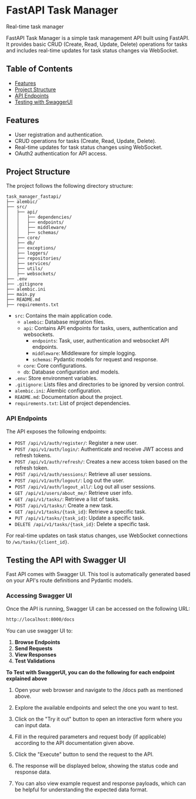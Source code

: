 # FastAPI Task Manager 
Real-time task manager

FastAPI Task Manager is a simple task management API built using FastAPI. 
It provides basic CRUD (Create, Read, Update, Delete) operations for tasks and includes real-time updates for task status changes via WebSocket.

## Table of Contents

- [Features](#features)
- [Project Structure](#project-structure)
- [API Endpoints](#api-endpoints)
- [Testing with SwaggerUI](#testing-the-api-with-swagger-ui)




## Features

- User registration and authentication.
- CRUD operations for tasks (Create, Read, Update, Delete).
- Real-time updates for task status changes using WebSocket.
- OAuth2 authentication for API access.


## Project Structure

The project follows the following directory structure:

```
task_manager_fastapi/
├── alembic/
├── src/
│   ├── api/
│   │   ├── dependencies/
│   │   ├── endpoints/
│   │   ├── middleware/
│   │   ├── schemas/
│   ├── core/
│   ├── db/
│   ├── exceptions/
│   ├── loggers/
│   ├── repositories/
│   ├── services/
│   ├── utils/
│   ├── websockets/
├── .env
├── .gitignore
├── alembic.ini
├── main.py
├── README.md
├── requirements.txt
```

- `src`: Contains the main application code.
  - `alembic`: Database migration files.
  - `api`: Contains API endpoints for tasks, users, authentication and websockets.
    - `endpoints`: Task, user, authentication and websocket API endpoints.
    - `middleware`: Middleware for simple logging.
    - `schemas`: Pydantic models for request and response.
  - `core`: Core configurations.
  - `db`: Database configuration and models.
- `.env`: Store environment variables.
- `.gitignore`: Lists files and directories to be ignored by version control.
- `alembic.ini`: Alembic configuration.
- `README.md`: Documentation about the project.
- `requirements.txt`: List of project dependencies.


### API Endpoints

The API exposes the following endpoints:

- `POST /api/v1/auth/register/`: Register a new user.
- `POST /api/v1/auth/login/`: Authenticate and receive JWT access and refresh tokens.
- `POST /api/v1/auth/refresh/`: Creates a new access token based on the refresh token.
- `POST /api/v1/auth/sessions/`: Retrieve all user sessions.
- `POST /api/v1/auth/logout/`: Log out the user.
- `POST /api/v1/auth/logout_all/`: Log out all user sessions.
- `GET /api/v1/users/about_me/`: Retrieve user info.
- `GET /api/v1/tasks/`: Retrieve a list of tasks.
- `POST /api/v1/tasks/`: Create a new task.
- `GET /api/v1/tasks/{task_id}`: Retrieve a specific task. 
- `PUT /api/v1/tasks/{task_id}`: Update a specific task.
- `DELETE /api/v1/tasks/{task_id}`: Delete a specific task. 

For real-time updates on task status changes, use WebSocket connections to `/ws/tasks/{client_id}`.


## Testing the API with Swagger UI

Fast API comes with Swagger UI. This tool is automatically generated based on your API's route definitions and Pydantic models.

### Accessing Swagger UI

Once the API is running, Swagger UI can be accessed on the following URL:

```bash
http://localhost:8000/docs
```

You can use swagger UI to:

1. **Browse Endpoints**
2. **Send Requests**
3. **View Responses**
4. **Test Validations**

**To Test with SwaggerUI, you can do the following for each endpoint explained above**

1. Open your web browser and navigate to the /docs path as mentioned above.

2. Explore the available endpoints and select the one you want to test.

3. Click on the "Try it out" button to open an interactive form where you can input data.

4. Fill in the required parameters and request body (if applicable) according to the API documentation given above.

5. Click the "Execute" button to send the request to the API.

6. The response will be displayed below, showing the status code and response data.

7. You can also view example request and response payloads, which can be helpful for understanding the expected data format.
